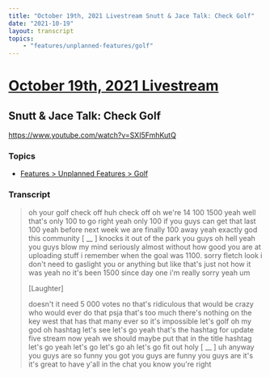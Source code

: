 ```yaml
---
title: "October 19th, 2021 Livestream Snutt & Jace Talk: Check Golf"
date: "2021-10-19"
layout: transcript
topics:
    - "features/unplanned-features/golf"
---
```

# [October 19th, 2021 Livestream](../2021-10-19.md)
## Snutt & Jace Talk: Check Golf
https://www.youtube.com/watch?v=SXI5FmhKutQ

### Topics
* [Features > Unplanned Features > Golf](../topics/features/unplanned-features/golf.md)

### Transcript

> oh your golf check off huh check off oh we're 14 100 1500 yeah well that's only 100 to go right yeah only 100 if you guys can get that last 100 yeah before next week we are finally 100 away yeah exactly god this community [ __ ] knocks it out of the park you guys oh hell yeah you guys blow my mind seriously almost without how good you are at uploading stuff i remember when the goal was 1100. sorry fletch look i don't need to gaslight you or anything but like that's just not how it was yeah no it's been 1500 since day one i'm really sorry yeah um
>
> [Laughter]
>
> doesn't it need 5 000 votes no that's ridiculous that would be crazy who would ever do that psja that's too much there's nothing on the key west that has that many ever so it's impossible let's golf oh my god oh hashtag let's see let's go yeah that's the hashtag for update five stream now yeah we should maybe put that in the title hashtag let's go yeah let's go let's go ah let's go fit out holy [ __ ] uh anyway you guys are so funny you got you guys are funny you guys are it's it's great to have y'all in the chat you know you're right
